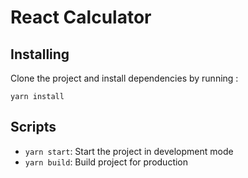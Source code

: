 # React Calculator

## Installing
Clone the project and install dependencies by running :

```
yarn install
```

## Scripts
- `yarn start`: Start the project in development mode
- `yarn build`: Build project for production
